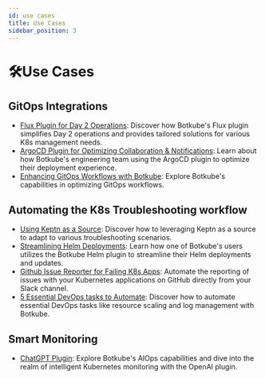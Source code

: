 ```yaml
---
id: use cases
title: Use Cases
sidebar_position: 3
---
```


# 🛠Use Cases

## GitOps Integrations

- [Flux Plugin for Day 2 Operations](https://botkube.io/blog/creating-the-botkube-flux-plugin-for-day-2-operations): Discover how Botkube's Flux plugin simplifies Day 2 operations and provides tailored solutions for various K8s management needs.
- [ArgoCD Plugin for Optimizing Collaboration & Notifications](https://botkube.io/blog/optimizing-collaboration-and-notifications-with-the-botkube-argocd-plugin): Learn about how Botkube's engineering team using the ArgoCD plugin to optimize their deployment experience. 
- [Enhancing GitOps Workflows with Botkube](https://botkube.io/blog/enhancing-gitops-workflows-with-botkube): Explore Botkube's capabilities in optimizing GitOps workflows. 

## Automating the K8s Troubleshooting workflow

- [Using Keptn as a Source](https://botkube.io/blog/implementing-your-own-botkube-plugin-a-real-life-use-case): Discover how to leveraging Keptn as a source to adapt to various troubleshooting scenarios.
- [Streamlining Helm Deployments](https://botkube.io/case-studies/civo): Learn how one of Botkube's users utilizes the Botkube Helm plugin to streamline their Helm deployments and updates.
- [Github Issue Reporter for Failing K8s Apps](https://botkube.io/blog/build-a-github-issues-reporter-for-failing-kubernetes-apps-with-botkube-plugins): Automate the reporting of issues with your Kubernetes applications on GitHub directly from your Slack channel.
- [5 Essential DevOps tasks to Automate](https://botkube.io/blog/botkube-5-essential-devopstasks-to-automate): Discover how to automate essential DevOps tasks like resource scaling and log management with Botkube.

## Smart Monitoring

- [ChatGPT Plugin](https://botkube.io/blog/building-a-chatgpt-plugin-from-ideation-to-implementation): Explore Botkube's AIOps capabilities and dive into the realm of intelligent Kubernetes monitoring with the OpenAI plugin.
